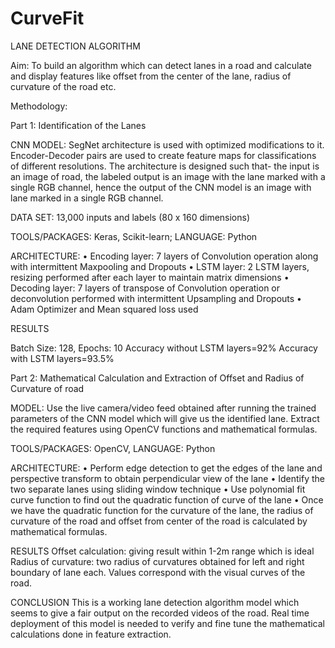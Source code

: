 # CurveFit

LANE DETECTION ALGORITHM

Aim: To build an algorithm which can detect lanes in a road and calculate and display features like offset from the center of the lane, radius of curvature of the road etc.

Methodology:

Part 1: Identification of the Lanes

CNN MODEL: SegNet architecture is used with optimized modifications to it. Encoder-Decoder pairs are used to create feature maps for classifications of different resolutions. The architecture is designed such that- the input is an image of road, the labeled output is an image with the lane marked with a single RGB channel, hence the output of the CNN model is an image with lane marked in a single RGB channel.

DATA SET: 13,000 inputs and labels (80 x 160 dimensions)

TOOLS/PACKAGES:  Keras, Scikit-learn;  LANGUAGE: Python

ARCHITECTURE:
•	Encoding layer:  7 layers of Convolution operation along with intermittent Maxpooling and Dropouts
•	LSTM layer: 2 LSTM layers, resizing performed after each layer to maintain matrix dimensions
•	Decoding layer: 7 layers of transpose of Convolution operation or deconvolution performed with intermittent Upsampling and Dropouts
•	Adam Optimizer and Mean squared loss used 

RESULTS

Batch Size: 128, Epochs: 10
Accuracy without LSTM layers=92% 
Accuracy with LSTM layers=93.5% 

Part 2: Mathematical Calculation and Extraction of Offset and Radius of Curvature of road 

MODEL: Use the live camera/video feed obtained after running the trained parameters of the CNN model which will give us the identified lane.  Extract the required features using OpenCV functions and mathematical formulas.

TOOLS/PACKAGES:  OpenCV,   LANGUAGE: Python

ARCHITECTURE:
•	Perform edge detection to get the edges of the lane and perspective transform to obtain perpendicular view of the lane
•	Identify the two separate lanes using sliding window technique
•	Use polynomial fit curve function to find out the quadratic function of curve of the lane
•	Once we have the quadratic function for the curvature of the lane, the radius of curvature of the road and offset from center of the road is calculated by mathematical formulas.

RESULTS
Offset calculation: giving result within 1-2m range which is ideal
Radius of curvature: two radius of curvatures obtained for left and right boundary of lane each. Values correspond with the visual curves of the road.

CONCLUSION
This is a working lane detection algorithm model which seems to give a fair output on the recorded videos of the road. Real time deployment of this model is needed to verify and fine tune the mathematical calculations done in feature extraction.

